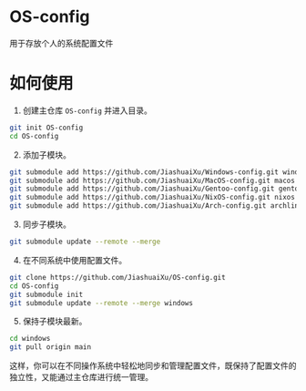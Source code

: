 # OS-config
用于存放个人的系统配置文件

# 如何使用


1. 创建主仓库 `OS-config` 并进入目录。

```bash
git init OS-config
cd OS-config
```

2. 添加子模块。

```bash
git submodule add https://github.com/JiashuaiXu/Windows-config.git windows
git submodule add https://github.com/JiashuaiXu/MacOS-config.git macos
git submodule add https://github.com/JiashuaiXu/Gentoo-config.git gentoo
git submodule add https://github.com/JiashuaiXu/NixOS-config.git nixos
git submodule add https://github.com/JiashuaiXu/Arch-config.git archlinux
```

3. 同步子模块。

```bash
git submodule update --remote --merge
```

4. 在不同系统中使用配置文件。

```bash
git clone https://github.com/JiashuaiXu/OS-config.git
cd OS-config
git submodule init
git submodule update --remote --merge windows
```

5. 保持子模块最新。

```bash
cd windows
git pull origin main
```

这样，你可以在不同操作系统中轻松地同步和管理配置文件，既保持了配置文件的独立性，又能通过主仓库进行统一管理。
